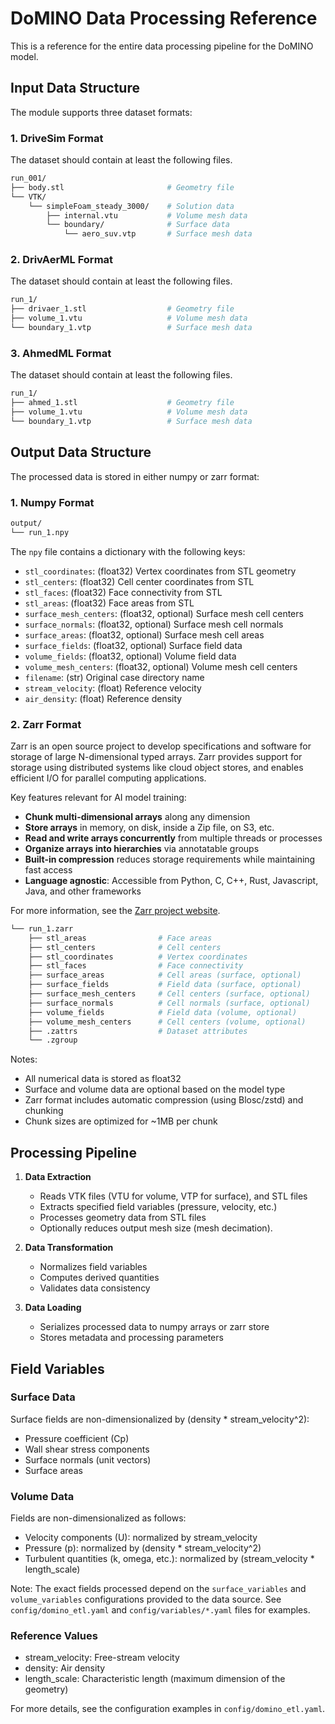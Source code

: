# DoMINO Data Processing Reference

This is a reference for the entire data processing pipeline for the DoMINO model.

## Input Data Structure

The module supports three dataset formats:

### 1. DriveSim Format

The dataset should contain at least the following files.

```bash
run_001/
├── body.stl                       # Geometry file
└── VTK/
    └── simpleFoam_steady_3000/    # Solution data
        ├── internal.vtu           # Volume mesh data
        └── boundary/              # Surface data
            └── aero_suv.vtp       # Surface mesh data
```

### 2. DrivAerML Format

The dataset should contain at least the following files.

```bash
run_1/
├── drivaer_1.stl                  # Geometry file
├── volume_1.vtu                   # Volume mesh data
└── boundary_1.vtp                 # Surface mesh data
```

### 3. AhmedML Format

The dataset should contain at least the following files.

```bash
run_1/
├── ahmed_1.stl                    # Geometry file
├── volume_1.vtu                   # Volume mesh data
└── boundary_1.vtp                 # Surface mesh data
```

## Output Data Structure

The processed data is stored in either numpy or zarr format:

### 1. Numpy Format

```bash
output/
└── run_1.npy
```

The `npy` file contains a dictionary with the following keys:

- `stl_coordinates`: (float32) Vertex coordinates from STL geometry
- `stl_centers`: (float32) Cell center coordinates from STL
- `stl_faces`: (float32) Face connectivity from STL
- `stl_areas`: (float32) Face areas from STL
- `surface_mesh_centers`: (float32, optional) Surface mesh cell centers
- `surface_normals`: (float32, optional) Surface mesh cell normals
- `surface_areas`: (float32, optional) Surface mesh cell areas
- `surface_fields`: (float32, optional) Surface field data
- `volume_fields`: (float32, optional) Volume field data
- `volume_mesh_centers`: (float32, optional) Volume mesh cell centers
- `filename`: (str) Original case directory name
- `stream_velocity`: (float) Reference velocity
- `air_density`: (float) Reference density

### 2. Zarr Format

Zarr is an open source project to develop specifications and software for storage of large N-dimensional typed arrays.
Zarr provides support for storage using distributed systems like cloud object stores,
and enables efficient I/O for parallel computing applications.

Key features relevant for AI model training:

- **Chunk multi-dimensional arrays** along any dimension
- **Store arrays** in memory, on disk, inside a Zip file, on S3, etc.
- **Read and write arrays concurrently** from multiple threads or processes
- **Organize arrays into hierarchies** via annotatable groups
- **Built-in compression** reduces storage requirements while maintaining fast access
- **Language agnostic**: Accessible from Python, C, C++, Rust, Javascript, Java, and other frameworks

For more information, see the [Zarr project website](https://zarr.dev/).

```bash
└── run_1.zarr
    ├── stl_areas                # Face areas
    ├── stl_centers              # Cell centers
    ├── stl_coordinates          # Vertex coordinates
    ├── stl_faces                # Face connectivity
    ├── surface_areas            # Cell areas (surface, optional)
    ├── surface_fields           # Field data (surface, optional)
    ├── surface_mesh_centers     # Cell centers (surface, optional)
    ├── surface_normals          # Cell normals (surface, optional)
    ├── volume_fields            # Field data (volume, optional)
    ├── volume_mesh_centers      # Cell centers (volume, optional)
    ├── .zattrs                  # Dataset attributes
    └── .zgroup
```

Notes:

- All numerical data is stored as float32
- Surface and volume data are optional based on the model type
- Zarr format includes automatic compression (using Blosc/zstd) and chunking
- Chunk sizes are optimized for ~1MB per chunk

## Processing Pipeline

1. **Data Extraction**
   - Reads VTK files (VTU for volume, VTP for surface), and STL files
   - Extracts specified field variables (pressure, velocity, etc.)
   - Processes geometry data from STL files
   - Optionally reduces output mesh size (mesh decimation).

2. **Data Transformation**
   - Normalizes field variables
   - Computes derived quantities
   - Validates data consistency

3. **Data Loading**
   - Serializes processed data to numpy arrays or zarr store
   - Stores metadata and processing parameters

## Field Variables

### Surface Data

Surface fields are non-dimensionalized by (density * stream_velocity^2):

- Pressure coefficient (Cp)
- Wall shear stress components
- Surface normals (unit vectors)
- Surface areas

### Volume Data

Fields are non-dimensionalized as follows:

- Velocity components (U): normalized by stream_velocity
- Pressure (p): normalized by (density * stream_velocity^2)
- Turbulent quantities (k, omega, etc.): normalized by (stream_velocity * length_scale)

Note: The exact fields processed depend on the `surface_variables` and
`volume_variables` configurations provided to the data source.
See `config/domino_etl.yaml` and `config/variables/*.yaml` files for examples.

### Reference Values

- stream_velocity: Free-stream velocity
- density: Air density
- length_scale: Characteristic length (maximum dimension of the geometry)

For more details, see the configuration examples in `config/domino_etl.yaml`.
